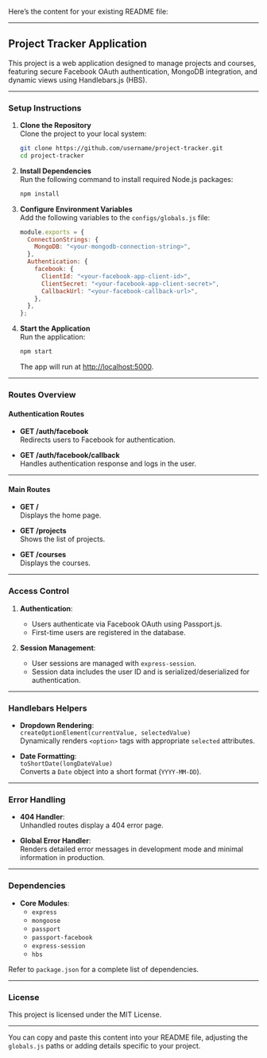 Here’s the content for your existing README file:  

---

## **Project Tracker Application**

This project is a web application designed to manage projects and courses, featuring secure Facebook OAuth authentication, MongoDB integration, and dynamic views using Handlebars.js (HBS).  

---

### **Setup Instructions**

1. **Clone the Repository**  
   Clone the project to your local system:
   ```bash
   git clone https://github.com/username/project-tracker.git
   cd project-tracker
   ```

2. **Install Dependencies**  
   Run the following command to install required Node.js packages:
   ```bash
   npm install
   ```

3. **Configure Environment Variables**  
   Add the following variables to the `configs/globals.js` file:
   ```js
   module.exports = {
     ConnectionStrings: {
       MongoDB: "<your-mongodb-connection-string>",
     },
     Authentication: {
       facebook: {
         ClientId: "<your-facebook-app-client-id>",
         ClientSecret: "<your-facebook-app-client-secret>",
         CallbackUrl: "<your-facebook-callback-url>",
       },
     },
   };
   ```

4. **Start the Application**  
   Run the application:
   ```bash
   npm start
   ```
   The app will run at [http://localhost:5000](http://localhost:5000).

---

### **Routes Overview**

#### **Authentication Routes**
- **GET /auth/facebook**  
  Redirects users to Facebook for authentication.  

- **GET /auth/facebook/callback**  
  Handles authentication response and logs in the user.  

---

#### **Main Routes**
- **GET /**  
  Displays the home page.  

- **GET /projects**  
  Shows the list of projects.  

- **GET /courses**  
  Displays the courses.  

---

### **Access Control**

1. **Authentication**:  
   - Users authenticate via Facebook OAuth using Passport.js.  
   - First-time users are registered in the database.  

2. **Session Management**:  
   - User sessions are managed with `express-session`.  
   - Session data includes the user ID and is serialized/deserialized for authentication.  

---

### **Handlebars Helpers**

- **Dropdown Rendering**:  
  `createOptionElement(currentValue, selectedValue)`  
  Dynamically renders `<option>` tags with appropriate `selected` attributes.  

- **Date Formatting**:  
  `toShortDate(longDateValue)`  
  Converts a `Date` object into a short format (`YYYY-MM-DD`).  

---

### **Error Handling**

- **404 Handler**:  
  Unhandled routes display a 404 error page.  

- **Global Error Handler**:  
  Renders detailed error messages in development mode and minimal information in production.  

---

### **Dependencies**

- **Core Modules**:  
  - `express`  
  - `mongoose`  
  - `passport`  
  - `passport-facebook`  
  - `express-session`  
  - `hbs`  

Refer to `package.json` for a complete list of dependencies.  

---

### **License**

This project is licensed under the MIT License.  

---  

You can copy and paste this content into your README file, adjusting the `globals.js` paths or adding details specific to your project.
